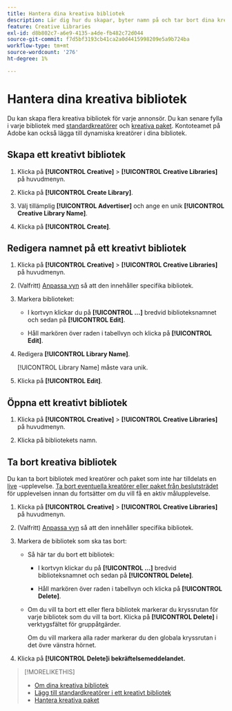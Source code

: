 ```yaml
---
title: Hantera dina kreativa bibliotek
description: Lär dig hur du skapar, byter namn på och tar bort dina kreativa bibliotek.
feature: Creative Libraries
exl-id: d8b802c7-a6e9-4135-a4de-fb482c72d044
source-git-commit: f7d5bf3193cb41ca2a0d4415998209e5a9b724ba
workflow-type: tm+mt
source-wordcount: '276'
ht-degree: 1%

---
```


# Hantera dina kreativa bibliotek

Du kan skapa flera kreativa bibliotek för varje annonsör. Du kan senare fylla i varje bibliotek med [standardkreatörer](creative-add-standard.md)<!-- , dynamic creatives, --> och [kreativa paket](bundle-manage.md). Kontoteamet på Adobe kan också lägga till dynamiska kreatörer i dina bibliotek.

## Skapa ett kreativt bibliotek

1. Klicka på **[!UICONTROL Creative]** > **[!UICONTROL Creative Libraries]** på huvudmenyn.

1. Klicka på **[!UICONTROL Create Library]**.

1. Välj tillämplig **[!UICONTROL Advertiser]** och ange en unik **[!UICONTROL Creative Library Name]**.

1. Klicka på **[!UICONTROL Create]**.

## Redigera namnet på ett kreativt bibliotek

1. Klicka på **[!UICONTROL Creative]** > **[!UICONTROL Creative Libraries]** på huvudmenyn.

1. (Valfritt) [Anpassa vyn](/help/creative/introduction/customize-data-views.md) så att den innehåller specifika bibliotek.

1. Markera biblioteket:

   * I kortvyn klickar du på **[!UICONTROL ...]** bredvid biblioteksnamnet och sedan på **[!UICONTROL Edit]**.

   * Håll markören över raden i tabellvyn och klicka på **[!UICONTROL Edit]**.

1. Redigera **[!UICONTROL Library Name]**.

   [!UICONTROL Library Name] måste vara unik.

1. Klicka på **[!UICONTROL Edit]**.

## Öppna ett kreativt bibliotek

1. Klicka på **[!UICONTROL Creative]** > **[!UICONTROL Creative Libraries]** på huvudmenyn.

1. Klicka på bibliotekets namn.

## Ta bort kreativa bibliotek

Du kan ta bort bibliotek med kreatörer och paket som inte har tilldelats en [live](/help/creative/experiences/experience-about.md#experience-statuses-experience-statuses) -upplevelse. [Ta bort eventuella kreatörer eller paket från beslutsträdet](/help/creative/experiences/experience-target-node-delete.md) för upplevelsen innan du fortsätter om du vill få en aktiv målupplevelse.<!-- Not an option as of 3/4: > For an untargeted live experience, [remove any assigned creatives from the associated ad tag](/help/creative/experiences/experience-tag-assign-creatives.md) before you continue. -->

1. Klicka på **[!UICONTROL Creative]** > **[!UICONTROL Creative Libraries]** på huvudmenyn.

1. (Valfritt) [Anpassa vyn](/help/creative/introduction/customize-data-views.md) så att den innehåller specifika bibliotek.

1. Markera de bibliotek som ska tas bort:

   * Så här tar du bort ett bibliotek:

      * I kortvyn klickar du på **[!UICONTROL ...]** bredvid biblioteksnamnet och sedan på **[!UICONTROL Delete]**.

      * Håll markören över raden i tabellvyn och klicka på **[!UICONTROL Delete]**.

   * Om du vill ta bort ett eller flera bibliotek markerar du kryssrutan för varje bibliotek som du vill ta bort. Klicka på **[!UICONTROL Delete]** i verktygsfältet för gruppåtgärder.

     Om du vill markera alla rader markerar du den globala kryssrutan i det övre vänstra hörnet.

1. Klicka på **[!UICONTROL Delete]i bekräftelsemeddelandet.**

>[!MORELIKETHIS]
>
>* [Om dina kreativa bibliotek](/help/creative/creative-libraries/creative-libraries-about.md)
>* [Lägg till standardkreatörer i ett kreativt bibliotek](creative-add-standard.md)
>* [Hantera kreativa paket](bundle-manage.md)
